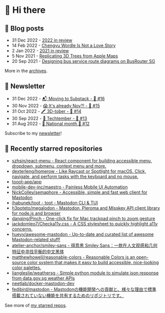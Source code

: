 # 👋 Hi there

## 📝 Blog posts

<!-- feed start -->
- 31 Dec 2022 - [2022 in review](https://cheeaun.com/blog/2022/12/2022-in-review/)
- 14 Feb 2022 - [Chengyu Wordle Is Not a Love Story](https://cheeaun.com/blog/2022/02/chengyu-wordle-is-not-a-love-story/)
- 2 Jan 2022 - [2021 in review](https://cheeaun.com/blog/2022/01/2021-in-review/)
- 5 Nov 2021 - [Replicating 3D Trees from Apple Maps](https://cheeaun.com/blog/2021/11/replicating-3d-trees-apple-maps/)
- 20 Sep 2021 - [Designing bus service route diagrams on BusRouter SG](https://cheeaun.com/blog/2021/09/bus-service-route-diagrams-busrouter-sg/)
<!-- feed end -->

More in the [archives](https://cheeaun.com/blog/archives/).

## 📰 Newsletter

<!-- newsletter start -->
- 31 Dec 2022 - [📬 Moving to Substack - 🥫 #16](https://cheeaun.substack.com/p/moving-to-substack-16)
- 30 Nov 2022 - [😱 It's already Nov?! - 🥫 #15](https://cheeaun.substack.com/p/it-s-already-nov-15-1433832)
- 31 Oct 2022 - [🖍️ 3D-tober - 🥫 #14](https://cheeaun.substack.com/p/3d-tober-14-1385284)
- 30 Sep 2022 - [🍎 Techtember - 🥫 #13](https://cheeaun.substack.com/p/techtember-13-1335515)
- 31 Aug 2022 - [🎏 National month 🥫 #12](https://cheeaun.substack.com/p/national-month-12-1289556)
<!-- newsletter end -->

Subscribe to my [newsletter](https://cheeaun.substack.com/)!

## 🌟 Recently starred repositories

<!-- starred repos start -->
- [szhsin/react-menu - React component for building accessible menu, dropdown, submenu, context menu and more.](https://github.com/szhsin/react-menu)
- [dexterleng/homerow - Like Raycast or Spotlight for macOS. Click, navigate, and perform tasks with the keyboard and no mouse.](https://github.com/dexterleng/homerow)
- [tooot-app/app](https://github.com/tooot-app/app)
- [mobile-dev-inc/maestro - Painless Mobile UI Automation](https://github.com/mobile-dev-inc/maestro)
- [NickColley/semaphore - Accessible, simple and fast web client for Mastodon](https://github.com/NickColley/semaphore)
- [ihabunek/toot - toot - Mastodon CLI & TUI](https://github.com/ihabunek/toot)
- [h3poteto/megalodon - Mastodon, Pleroma and Misskey API client library for node.js and browser](https://github.com/h3poteto/megalodon)
- [danqing/Pinch - One-click fix for Mac trackpad pinch to zoom gesture](https://github.com/danqing/Pinch)
- [jackdomleo7/Checka11y.css - A CSS stylesheet to quickly highlight a11y concerns.](https://github.com/jackdomleo7/Checka11y.css)
- [hueyy/awesome-mastodon - Up-to-date and curated list of awesome Mastodon-related stuff!](https://github.com/hueyy/awesome-mastodon)
- [atelier-anchor/smiley-sans - 得意黑 Smiley Sans：一款在人文观感和几何特征中寻找平衡的中文黑体](https://github.com/atelier-anchor/smiley-sans)
- [matthewhowell/reasonable-colors - Reasonable Colors is an open-source color system that makes it easy to build accessible, nice-looking color palettes.](https://github.com/matthewhowell/reasonable-colors)
- [liangleslie/weathersg - Simple python module to simulate json response from data.gov.sg weather APIs](https://github.com/liangleslie/weathersg)
- [neetlab/docker-mastodon-dev](https://github.com/neetlab/docker-mastodon-dev)
- [fedibird/mastodon - Mastodonの機能開発への貢献と、様々な理由で標準搭載されていない機能を共有するためのリポジトリです。](https://github.com/fedibird/mastodon)
<!-- starred repos end -->

See more of [my starred repos](https://github.com/stars/cheeaun/).
